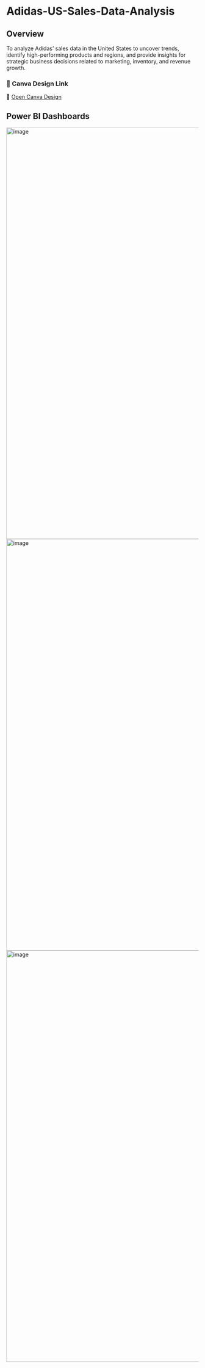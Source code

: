 # Adidas-US-Sales-Data-Analysis

## Overview
To analyze Adidas’ sales data in the United States to uncover trends, identify high-performing products and regions, and provide insights for strategic business decisions related to marketing, inventory, and revenue growth.

### 📎 Canva Design Link

🔗 [Open Canva Design](https://www.canva.com/design/DAF45TjS53E/Acz3gyZNRCmBiUb1PpRgJA/edit?utm_content=DAF45TjS53E&utm_campaign=designshare&utm_medium=link2&utm_source=sharebutton)

## Power BI Dashboards

<img width="1919" height="1079" alt="image" src="https://github.com/user-attachments/assets/a79bf5ca-164c-4104-a375-53521b246341" />

<img width="1919" height="1079" alt="image" src="https://github.com/user-attachments/assets/82b50b36-2a09-4cf3-ae2a-b3fef02a2cae" />

<img width="1919" height="1079" alt="image" src="https://github.com/user-attachments/assets/1a30b435-b9e5-4be1-9057-75ea478a89b1" />


